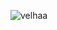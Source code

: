 ![velhaa](https://user-images.githubusercontent.com/120679860/222928569-0761a80d-7e29-4437-95ca-23ebb929e996.gif)
